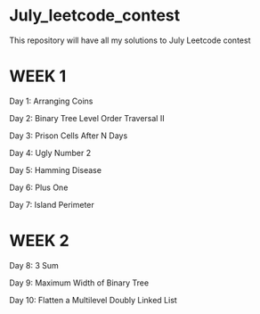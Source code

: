 # July_leetcode_contest
This repository will have all my solutions to July Leetcode contest

# WEEK 1

Day 1: Arranging Coins

Day 2: Binary Tree Level Order Traversal II

Day 3: Prison Cells After N Days

Day 4: Ugly Number 2

Day 5: Hamming Disease

Day 6: Plus One

Day 7: Island Perimeter

# WEEK 2

Day 8: 3 Sum

Day 9: Maximum Width of Binary Tree

Day 10: Flatten a Multilevel Doubly Linked List
